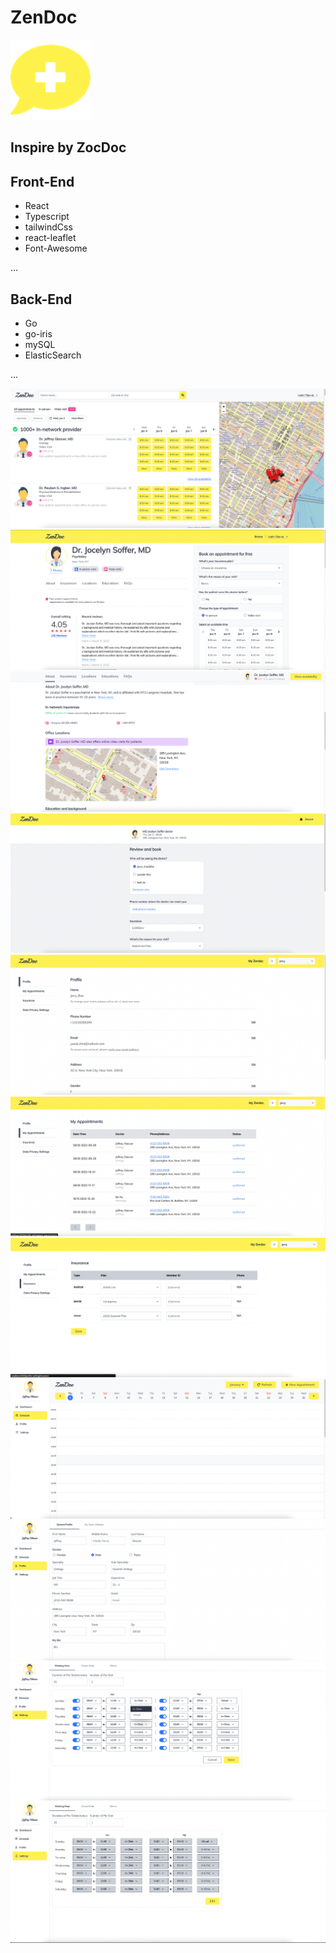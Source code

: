 # ZenDoc
![](./documents/images/logo.png)
## Inspire by ZocDoc

## Front-End
* React
* Typescript
* tailwindCss
* react-leaflet
* Font-Awesome

...

## Back-End
* Go
* go-iris
* mySQL
* ElasticSearch

...

![](./documents/images/search.jpg)
![](./documents/images/doctor-info.jpg)
![](./documents/images/doctor-about.jpg)
![](./documents/images/booking.jpg)
![](./documents/images/setting.jpg)
![](./documents/images/setting-appts.jpg)
![](./documents/images/setting-insurance.jpg)
![](./documents/images/clinc-schedule.jpg)
![](./documents/images/doctor-profile.jpg)
![](./documents/images/doctor-setting-edit.jpg)
![](./documents/images/doctor-settings.jpg)
